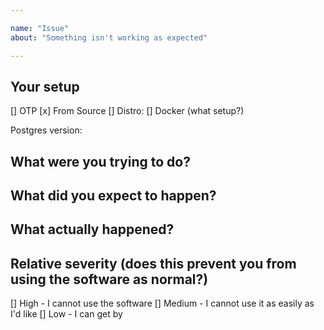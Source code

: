 ```yaml
---

name: "Issue"
about: "Something isn't working as expected"

---
```


## Your setup

[] OTP
[x] From Source
  [] Distro: 
[] Docker (what setup?)

Postgres version:

## What were you trying to do?

## What did you expect to happen?

## What actually happened?

## Relative severity (does this prevent you from using the software as normal?)

[] High - I cannot use the software
[] Medium - I cannot use it as easily as I'd like
[] Low - I can get by